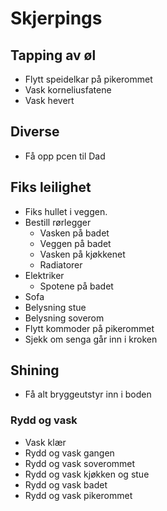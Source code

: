 # Skjerpings

## Tapping av øl

- Flytt speidelkar på pikerommet
- Vask korneliusfatene
- Vask hevert

## Diverse

- Få opp pcen til Dad

## Fiks leilighet

- Fiks hullet i veggen.
- Bestill rørlegger
  - Vasken på badet
  - Veggen på badet
  - Vasken på kjøkkenet
  - Radiatorer
- Elektriker
  - Spotene på badet
- Sofa
- Belysning stue
- Belysning soverom
- Flytt kommoder på pikerommet
- Sjekk om senga går inn i kroken

## Shining

- Få alt bryggeutstyr inn i boden

### Rydd og vask

- Vask klær
- Rydd og vask gangen
- Rydd og vask soverommet
- Rydd og vask kjøkken og stue
- Rydd og vask badet
- Rydd og vask pikerommet